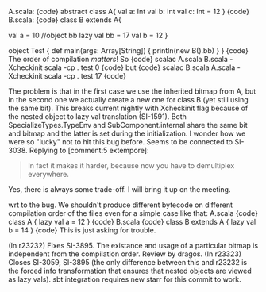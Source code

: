 A.scala:
{code}
abstract class A{
    val a: Int
    val b: Int
    val c: Int = 12
}
{code}
B.scala:
{code}
class B extends A{

  val a = 10
  //object bb
  lazy val bb = 17
  val b = 12
}

object Test {
    def main(args: Array[String]) {
        println(new B().bb)
    }
}
{code}
The order of compilation *matters*! So
{code}
scalac A.scala B.scala -Xcheckinit
scala -cp . test
0
{code}
but 
{code}
scalac B.scala A.scala -Xcheckinit
scala -cp . test
17
{code}

The problem is that in the first case we use the inherited bitmap from A, but in the second one we actually create a new one for class B (yet still using the same bit).
This breaks current nightly with Xcheckinit flag because of the nested object to lazy val translation (SI-1591). Both SpecializeTypes.TypeEnv and SubComponent.internal share the same bit and bitmap and the latter is set during the initialization.
I wonder how we were so "lucky" not to hit this bug before.
Seems to be connected to SI-3038.
Replying to [comment:5 extempore]:
> In fact it makes it harder, because now you have to demultiplex everywhere.

Yes, there is always some trade-off. I will bring it up on the meeting. 

wrt to the bug. We shouldn't produce different bytecode on different compilation order of the files even for a simple case like that:
A.scala
{code}
class A {
    lazy val a = 12
}
{code}
B.scala
{code}
class B extends A {
    lazy val b = 14
}
{code}
This is just asking for trouble.

(In r23232) Fixes SI-3895. The existance and usage of a particular bitmap is independent from the compilation order. Review by dragos.
(In r23323) Closes SI-3059, SI-3895 (the only difference between this and r23232 is the forced info transformation that ensures that nested objects are viewed as lazy vals). sbt integration requires new starr for this commit to work.

